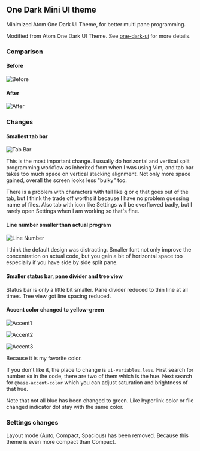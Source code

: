 ## One Dark Mini UI theme

Minimized Atom One Dark UI Theme, for better multi pane programming.

Modified from Atom One Dark UI Theme. See [one-dark-ui](https://atom.io/themes/one-dark-ui) for more details.

### Comparison

#### Before
![Before](http://i.imgur.com/w2riiYR.png)
#### After
![After](http://i.imgur.com/lgDkSXJ.png)

### Changes

#### Smallest tab bar

![Tab Bar](http://i.imgur.com/EGPzY14.png)

This is the most important change. I usually do horizontal and vertical split programming workflow as inherited from when I was using Vim, and tab bar takes too much space on vertical stacking alignment. Not only more space gained, overall the screen looks less "bulky" too.

There is a problem with characters with tail like g or q that goes out of the tab, but I think the trade off worths it because I have no problem guessing name of files. Also tab with icon like Settings will be overflowed badly, but I rarely open Settings when I am working so that's fine.

#### Line number smaller than actual program

![Line Number](http://i.imgur.com/aysiFbn.png)

I think the default design was distracting. Smaller font not only improve the concentration on actual code, but you gain a bit of horizontal space too especially if you have side by side split pane.

#### Smaller status bar, pane divider and tree view

Status bar is only a little bit smaller. Pane divider reduced to thin line at all times. Tree view got line spacing reduced.

#### Accent color changed to yellow-green

![Accent1](http://i.imgur.com/IdfiusO.png)

![Accent2](http://i.imgur.com/LUgBuoh.png)

![Accent3](http://i.imgur.com/hTej5oQ.png)

Because it is my favorite color.

If you don't like it, the place to change is `ui-variables.less`. First search for number `68` in the code, there are two of them which is the hue. Next search for `@base-accent-color` which you can adjust saturation and brightness of that hue.

Note that not all blue has been changed to green. Like hyperlink color or file changed indicator dot stay with the same color.

### Settings changes

Layout mode (Auto, Compact, Spacious) has been removed. Because this theme is even more compact than Compact.
